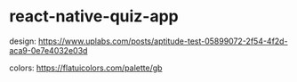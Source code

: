 # react-native-quiz-app

design: https://www.uplabs.com/posts/aptitude-test-05899072-2f54-4f2d-aca9-0e7e4032e03d

colors: https://flatuicolors.com/palette/gb
